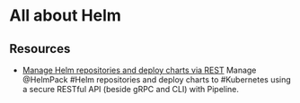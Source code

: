 # All about Helm

## Resources
* [Manage Helm repositories and deploy charts via REST](https://banzaicloud.com/blog/helm-rest-api/)
  Manage @HelmPack #Helm repositories and deploy charts to #Kubernetes using a
  secure RESTful API (beside gRPC and CLI) with Pipeline. 


